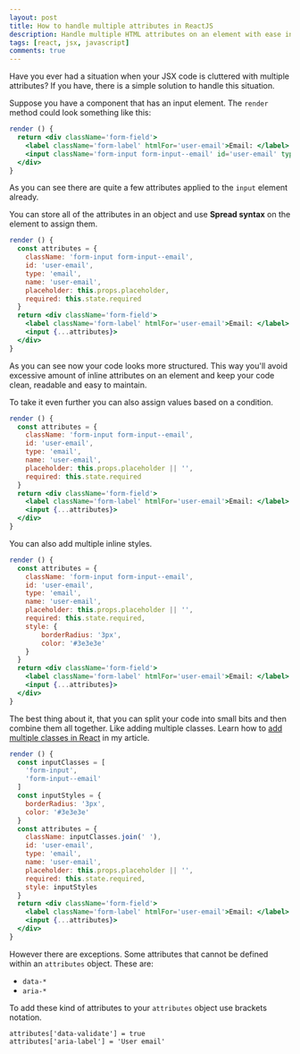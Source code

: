 ```yaml
---
layout: post
title: How to handle multiple attributes in ReactJS
description: Handle multiple HTML attributes on an element with ease in ReactJS
tags: [react, jsx, javascript]
comments: true
---
```


Have you ever had a situation when your JSX code is cluttered with multiple attributes?
If you have, there is a simple solution to handle this situation.

Suppose you have a component that has an input element. The `render` method could look something like this:

```jsx
render () {
  return <div className='form-field'>
    <label className='form-label' htmlFor='user-email'>Email: </label>
    <input className='form-input form-input--email' id='user-email' type='email' name='user-email' placeholder={this.props.placeholder} required>
  </div>	
}
```

As you can see there are quite a few attributes applied to the `input` element already.

You can store all of the attributes in an object and use **Spread syntax** on the element to assign them.

```jsx
render () {
  const attributes = {
    className: 'form-input form-input--email',
    id: 'user-email',
    type: 'email',
    name: 'user-email',
    placeholder: this.props.placeholder,
    required: this.state.required
  }
  return <div className='form-field'>
    <label className='form-label' htmlFor='user-email'>Email: </label>
    <input {...attributes}>
  </div>	
}
```
As you can see now your code looks more structured. This way you'll avoid excessive amount of inline attributes on an element and keep your code clean, readable and easy to maintain.

To take it even further you can also assign values based on a condition.
```jsx
render () {
  const attributes = {
    className: 'form-input form-input--email',
    id: 'user-email',
    type: 'email',
    name: 'user-email',
    placeholder: this.props.placeholder || '',
    required: this.state.required
  }
  return <div className='form-field'>
    <label className='form-label' htmlFor='user-email'>Email: </label>
    <input {...attributes}>
  </div>	
}
```

You can also add multiple inline styles.
```jsx
render () {
  const attributes = {
    className: 'form-input form-input--email',
    id: 'user-email',
    type: 'email',
    name: 'user-email',
    placeholder: this.props.placeholder || '',
    required: this.state.required,
    style: {
    	borderRadius: '3px',
    	color: '#3e3e3e'
    }
  }
  return <div className='form-field'>
    <label className='form-label' htmlFor='user-email'>Email: </label>
    <input {...attributes}>
  </div>	
}
```

The best thing about it, that you can split your code into small bits and then combine them all together. Like adding multiple classes. Learn how to [add multiple classes in React](http://nikitahl.com/how-to-assign-multiple-classes-in-react) in my article.
```jsx
render () {
  const inputClasses = [
    'form-input',
    'form-input--email'
  ]
  const inputStyles = {
    borderRadius: '3px',
    color: '#3e3e3e'
  }
  const attributes = {
    className: inputClasses.join(' '),
    id: 'user-email',
    type: 'email',
    name: 'user-email',
    placeholder: this.props.placeholder || '',
    required: this.state.required,
    style: inputStyles
  }
  return <div className='form-field'>
    <label className='form-label' htmlFor='user-email'>Email: </label>
    <input {...attributes}>
  </div>	
}
```

However there are exceptions. Some attributes that cannot be defined within an `attributes` object. These are:
* `data-*`
* `aria-*`

To add these kind of attributes to your `attributes` object use brackets notation.

```
attributes['data-validate'] = true
attributes['aria-label'] = 'User email'
```



